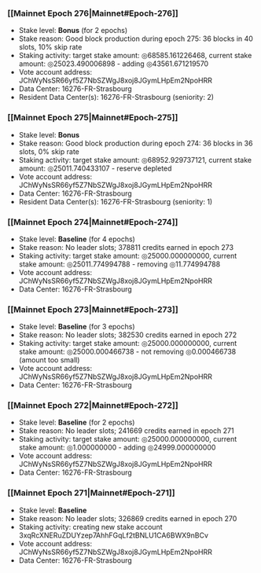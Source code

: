 ### [[Mainnet Epoch 276|Mainnet#Epoch-276]]
* Stake level: **Bonus** (for 2 epochs)
* Stake reason: Good block production during epoch 275: 36 blocks in 40 slots, 10% skip rate
* Staking activity: target stake amount: ◎68585.161226468, current stake amount: ◎25023.490006898 - adding ◎43561.671219570
* Vote account address: JChWyNsSR66yf5Z7NbSZWgJ8xoj8JGymLHpEm2NpoHRR
* Data Center: 16276-FR-Strasbourg
* Resident Data Center(s): 16276-FR-Strasbourg (seniority: 2)
### [[Mainnet Epoch 275|Mainnet#Epoch-275]]
* Stake level: **Bonus**
* Stake reason: Good block production during epoch 274: 36 blocks in 36 slots, 0% skip rate
* Staking activity: target stake amount: ◎68952.929737121, current stake amount: ◎25011.740433107 - reserve depleted
* Vote account address: JChWyNsSR66yf5Z7NbSZWgJ8xoj8JGymLHpEm2NpoHRR
* Data Center: 16276-FR-Strasbourg
* Resident Data Center(s): 16276-FR-Strasbourg (seniority: 1)
### [[Mainnet Epoch 274|Mainnet#Epoch-274]]
* Stake level: **Baseline** (for 4 epochs)
* Stake reason: No leader slots; 378811 credits earned in epoch 273
* Staking activity: target stake amount: ◎25000.000000000, current stake amount: ◎25011.774994788 - removing ◎11.774994788
* Vote account address: JChWyNsSR66yf5Z7NbSZWgJ8xoj8JGymLHpEm2NpoHRR
* Data Center: 16276-FR-Strasbourg
### [[Mainnet Epoch 273|Mainnet#Epoch-273]]
* Stake level: **Baseline** (for 3 epochs)
* Stake reason: No leader slots; 382530 credits earned in epoch 272
* Staking activity: target stake amount: ◎25000.000000000, current stake amount: ◎25000.000466738 - not removing ◎0.000466738 (amount too small)
* Vote account address: JChWyNsSR66yf5Z7NbSZWgJ8xoj8JGymLHpEm2NpoHRR
* Data Center: 16276-FR-Strasbourg
### [[Mainnet Epoch 272|Mainnet#Epoch-272]]
* Stake level: **Baseline** (for 2 epochs)
* Stake reason: No leader slots; 241669 credits earned in epoch 271
* Staking activity: target stake amount: ◎25000.000000000, current stake amount: ◎1.000000000 - adding ◎24999.000000000
* Vote account address: JChWyNsSR66yf5Z7NbSZWgJ8xoj8JGymLHpEm2NpoHRR
* Data Center: 16276-FR-Strasbourg
### [[Mainnet Epoch 271|Mainnet#Epoch-271]]
* Stake level: **Baseline**
* Stake reason: No leader slots; 326869 credits earned in epoch 270
* Staking activity: creating new stake account 3xqRcXNERuZDUYzep7AhhFGqLf2tBNLU1CA6BWX9nBCv
* Vote account address: JChWyNsSR66yf5Z7NbSZWgJ8xoj8JGymLHpEm2NpoHRR
* Data Center: 16276-FR-Strasbourg